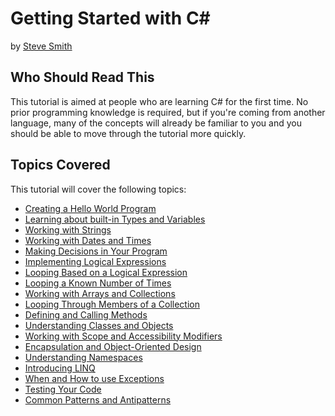# Getting Started with C# 
by [Steve Smith](http://deviq.com/me/steve-smith)

## Who Should Read This

This tutorial is aimed at people who are learning C# for the first time. No prior programming knowledge is required, but if you're coming from another language, many of the concepts will already be familiar to you and you should be able to move through the tutorial more quickly.

## Topics Covered

This tutorial will cover the following topics:

- [Creating a Hello World Program](hello-world.md)
- [Learning about built-in Types and Variables](types-variables.md)
- [Working with Strings](strings.md)
- [Working with Dates and Times](datetimes.md)
- [Making Decisions in Your Program](making-decisions.md)
- [Implementing Logical Expressions](logical-expressions.md)
- [Looping Based on a Logical Expression](looping-logical-expression.md)
- [Looping a Known Number of Times](for-loops.md)
- [Working with Arrays and Collections](arrays-collections.md)
- [Looping Through Members of a Collection](looping-collections.md)
- [Defining and Calling Methods](methods.md)
- [Understanding Classes and Objects](classes-objects.md)
- [Working with Scope and Accessibility Modifiers](scope-accessibility.md)
- [Encapsulation and Object-Oriented Design](encapsulation-oop.md)
- [Understanding Namespaces](namespaces.md)
- [Introducing LINQ](linq.md)
- [When and How to use Exceptions](exceptions.md)
- [Testing Your Code](testing.md)
- [Common Patterns and Antipatterns](patterns-antipatterns.md)

<!-- [Installing .NET and Tools](writing-your-first.md) -->
<!-- [Types and Variables w/Console.ReadLine](types-variables-user-input.md) -->
<!-- [Troubleshooting](troubleshooting.md) --> 